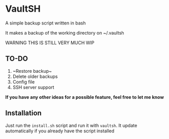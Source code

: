 # VaultSH

A simple backup script written in bash

It makes a backup of the working directory on ~/.vaultsh

WARNING THIS IS STILL VERY MUCH WIP

## TO-DO

1. ~Restore backup~
2. Delete older backups
3. Config file
4. SSH server support

**If you have any other ideas for a possible feature, feel free to let me know**

## Installation
Just run the ```install.sh``` script and run it with ```vaultsh```.
It update automatically if you already have the script installed
